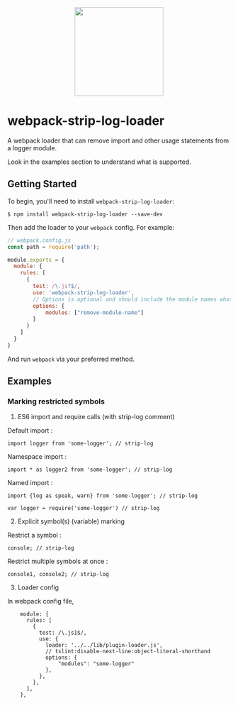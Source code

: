 <div align="center">
  <a href="https://github.com/webpack/webpack">
    <img width="200" height="200" src="https://webpack.js.org/assets/icon-square-big.svg">
  </a>
</div>

# webpack-strip-log-loader

A webpack loader that can remove import and other usage statements from a logger module.

Look in the examples section to understand what is supported.

## Getting Started

To begin, you'll need to install `webpack-strip-log-loader`:

```console
$ npm install webpack-strip-log-loader --save-dev
```

Then add the loader to your `webpack` config. For example:

```js
// webpack.config.js
const path = require('path');

module.exports = {
  module: {
    rules: [
      {
        test: /\.js?$/,
        use: 'webpack-strip-log-loader',
        // Options is optional and should include the module names whose usage (via import/require) will be stripped (in any matching file)
        options: {
            modules: ["remove-module-name"]
        }
      }
    ]
  }
}
```

And run `webpack` via your preferred method.

## Examples

### Marking restricted symbols

1. ES6 import and require calls (with strip-log comment)

Default import : 
```
import logger from 'some-logger'; // strip-log
```

Namespace import :
```
import * as logger2 from 'some-logger'; // strip-log
```

Named import :
```
import {log as speak, warn} from 'some-logger'; // strip-log
```

```
var logger = require('some-logger') // strip-log
```

2. Explicit symbol(s) (variable) marking

Restrict a symbol :
```
console; // strip-log
```

Restrict multiple symbols at once :
```
console1, console2; // strip-log
```

3. Loader config

In webpack config file,
```
    module: {
      rules: [
        {
          test: /\.js1$/,
          use: {
            loader: '../../lib/plugin-loader.js',
            // tslint:disable-next-line:object-literal-shorthand
            options: {
                "modules": "some-logger"
            },
          },
        },
      ],
    },
```